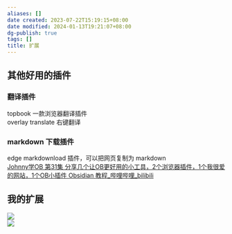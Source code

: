 ```yaml
---
aliases: []
date created: 2023-07-22T15:19:15+08:00
date modified: 2024-01-13T19:21:07+08:00
dg-publish: true
tags: []
title: 扩展
---
```


## 其他好用的插件
### 翻译插件
topbook 一款浏览器翻译插件  
overlay translate 右键翻译
### markdown 下载插件
edge markdownload 插件，可以把网页复制为 markdown  
[Johnny学OB 第31集 分享几个让OB更好用的小工具，2个浏览器插件，1个我很爱的网站，1个OB小插件 Obsidian 教程\_哔哩哔哩\_bilibili](https://www.bilibili.com/video/BV1WL4y187iV/?buvid=XY630CE669F34078F341989B1EE06E60B0127&is_story_h5=false&mid=g8UDjEqHIS5oCexxb9oAEQ%3D%3D&p=1&plat_id=116&share_from=ugc&share_medium=android&share_plat=android&share_session_id=2b15cd1b-9cce-4ab4-91a1-d04c428b4542&share_source=COPY&share_tag=s_i&timestamp=1692851306&unique_k=Dt8FKze&up_id=432408734&vd_source=20cb3e7c6ad3d64f0eb2d763ff005080)
## 我的扩展
![](/img/user/resources/attachments/20230722edge扩展1.png)  
![](/img/user/resources/attachments/20230722edge扩展2.png)